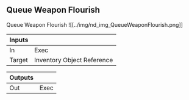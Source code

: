 ## Queue Weapon Flourish
Queue Weapon Flourish
![[../img/nd_img_QueueWeaponFlourish.png]]

|Inputs||
|--|--|
| In | Exec |
| Target | Inventory Object Reference |

|Outputs||
|--|--|
| Out | Exec |
